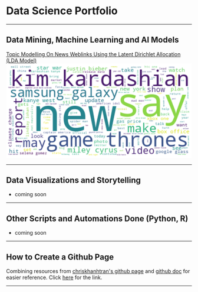 # Data Science Portfolio

---

## Data Mining, Machine Learning and AI Models

[Topic Modelling On News Weblinks Using the Latent Dirichlet Allocation (LDA Model)](https://github.com/joeytuason83/joeytuason.github.io/blob/0787bcb38665ace91dae958de081eb568b8b2338/Machine%20Learning/LDA%20Topic%20Modelling%20on%20News%20Pages_FINAL.ipynb)
<img src="images/wordcloud.png?raw=true"/>

---

## Data Visualizations and Storytelling

- coming soon

---

## Other Scripts and Automations Done (Python, R)

- coming soon

---

## How to Create a Github Page

Combining resources from [chriskhanhtran's github page](https://chriskhanhtran.github.io/_posts/2020-01-13-portfolio-tutorial/) and [github doc](https://docs.github.com/en/pages/getting-started-with-github-pages/creating-a-github-pages-site) for easier reference. Click [here](makegithubpage.md) for the link.

---
